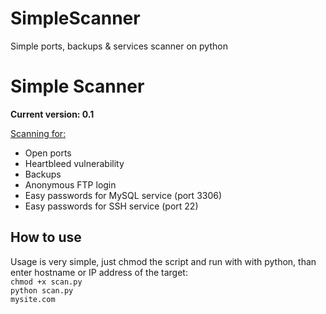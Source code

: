 # SimpleScanner
Simple ports, backups &amp; services scanner on python


<h1>Simple Scanner</h1>
<b>Current version: 0.1</b>

<u>Scanning for:</u>
<ul>
<li>Open ports</li>
<li>Heartbleed vulnerability</li>
<li>Backups</li>
<li>Anonymous FTP login</li>
<li>Easy passwords for MySQL service (port 3306)</li>
<li>Easy passwords for SSH service (port 22)</li>
</ul>

<h2>How to use</h2>
Usage is very simple, just chmod the script and run with with python, than enter hostname or IP address of the target:
<code>
chmod +x scan.py
python scan.py
mysite.com
</code>
